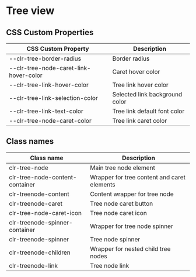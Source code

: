 # Tree view

## CSS Custom Properties

| CSS Custom Property                    | Description                    |
| -------------------------------------- | ------------------------------ |
| --clr-tree-border-radius               | Border radius                  |
| --clr-tree-node-caret-link-hover-color | Caret hover color              |
| --clr-tree-link-hover-color            | Tree link hover color          |
| --clr-tree-link-selection-color        | Selected link background color |
| --clr-tree-link-text-color             | Tree link default font color   |
| --clr-tree-node-caret-color            | Tree link caret color          |

## Class names

| Class name                      | Description                                 |
| ------------------------------- | ------------------------------------------- |
| clr-tree-node                   | Main tree node element                      |
| clr-tree-node-content-container | Wrapper for tree content and caret elements |
| clr-treenode-content            | Content wrapper for tree node               |
| clr-treenode-caret              | Tree node caret button                      |
| clr-tree-node-caret-icon        | Tree node caret icon                        |
| clr-treenode-spinner-container  | Wrapper for tree node spinner               |
| clr-treenode-spinner            | Tree node spinner                           |
| clr-treenode-children           | Wrapper for nested child tree nodes         |
| clr-treenode-link               | Tree node link                              |
